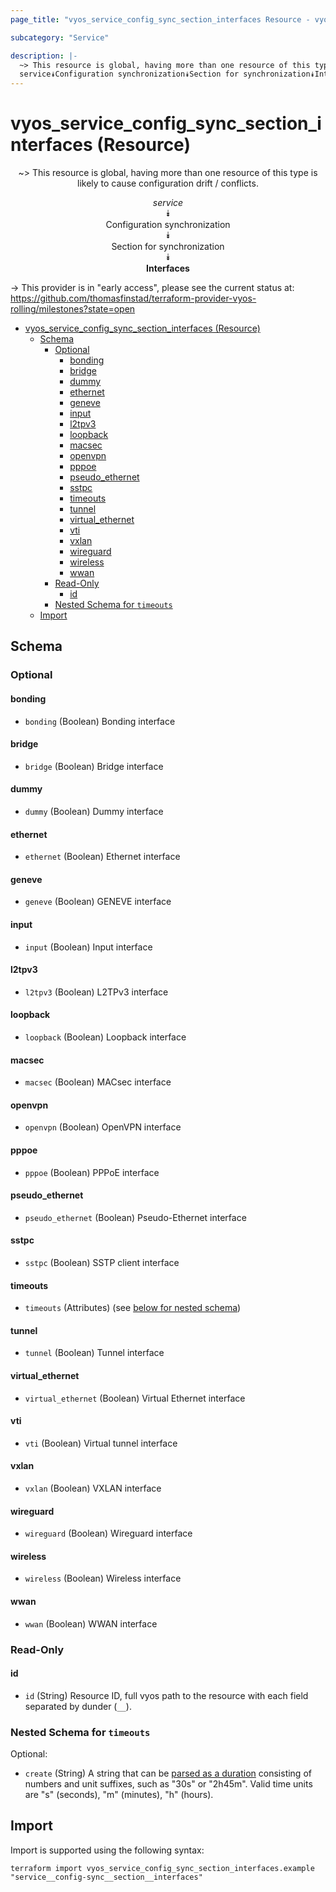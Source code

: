 ```yaml
---
page_title: "vyos_service_config_sync_section_interfaces Resource - vyos"

subcategory: "Service"

description: |-
  ~> This resource is global, having more than one resource of this type is likely to cause configuration drift / conflicts.
  service⯯Configuration synchronization⯯Section for synchronization⯯Interfaces
---
```


# vyos_service_config_sync_section_interfaces (Resource)
<center>

~> This resource is global, having more than one resource of this type is likely to cause configuration drift / conflicts.

*service*  
⯯  
Configuration synchronization  
⯯  
Section for synchronization  
⯯  
**Interfaces**


</center>

-> This provider is in "early access", please see the current status at: https://github.com/thomasfinstad/terraform-provider-vyos-rolling/milestones?state=open

<!--TOC-->

- [vyos_service_config_sync_section_interfaces (Resource)](#vyos_service_config_sync_section_interfaces-resource)
  - [Schema](#schema)
    - [Optional](#optional)
      - [bonding](#bonding)
      - [bridge](#bridge)
      - [dummy](#dummy)
      - [ethernet](#ethernet)
      - [geneve](#geneve)
      - [input](#input)
      - [l2tpv3](#l2tpv3)
      - [loopback](#loopback)
      - [macsec](#macsec)
      - [openvpn](#openvpn)
      - [pppoe](#pppoe)
      - [pseudo_ethernet](#pseudo_ethernet)
      - [sstpc](#sstpc)
      - [timeouts](#timeouts)
      - [tunnel](#tunnel)
      - [virtual_ethernet](#virtual_ethernet)
      - [vti](#vti)
      - [vxlan](#vxlan)
      - [wireguard](#wireguard)
      - [wireless](#wireless)
      - [wwan](#wwan)
    - [Read-Only](#read-only)
      - [id](#id)
    - [Nested Schema for `timeouts`](#nested-schema-for-timeouts)
  - [Import](#import)

<!--TOC-->

<!-- schema generated by tfplugindocs -->
## Schema

### Optional

#### bonding
- `bonding` (Boolean) Bonding interface
#### bridge
- `bridge` (Boolean) Bridge interface
#### dummy
- `dummy` (Boolean) Dummy interface
#### ethernet
- `ethernet` (Boolean) Ethernet interface
#### geneve
- `geneve` (Boolean) GENEVE interface
#### input
- `input` (Boolean) Input interface
#### l2tpv3
- `l2tpv3` (Boolean) L2TPv3 interface
#### loopback
- `loopback` (Boolean) Loopback interface
#### macsec
- `macsec` (Boolean) MACsec interface
#### openvpn
- `openvpn` (Boolean) OpenVPN interface
#### pppoe
- `pppoe` (Boolean) PPPoE interface
#### pseudo_ethernet
- `pseudo_ethernet` (Boolean) Pseudo-Ethernet interface
#### sstpc
- `sstpc` (Boolean) SSTP client interface
#### timeouts
- `timeouts` (Attributes) (see [below for nested schema](#nestedatt--timeouts))
#### tunnel
- `tunnel` (Boolean) Tunnel interface
#### virtual_ethernet
- `virtual_ethernet` (Boolean) Virtual Ethernet interface
#### vti
- `vti` (Boolean) Virtual tunnel interface
#### vxlan
- `vxlan` (Boolean) VXLAN interface
#### wireguard
- `wireguard` (Boolean) Wireguard interface
#### wireless
- `wireless` (Boolean) Wireless interface
#### wwan
- `wwan` (Boolean) WWAN interface

### Read-Only

#### id
- `id` (String) Resource ID, full vyos path to the resource with each field separated by dunder (`__`).

<a id="nestedatt--timeouts"></a>
### Nested Schema for `timeouts`

Optional:

- `create` (String) A string that can be [parsed as a duration](https://pkg.go.dev/time#ParseDuration) consisting of numbers and unit suffixes, such as &#34;30s&#34; or &#34;2h45m&#34;. Valid time units are &#34;s&#34; (seconds), &#34;m&#34; (minutes), &#34;h&#34; (hours).

## Import

Import is supported using the following syntax:

```shell
terraform import vyos_service_config_sync_section_interfaces.example "service__config-sync__section__interfaces"
```
